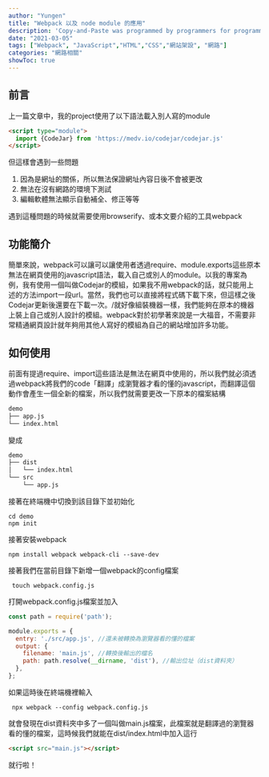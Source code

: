 ```yaml
---
author: "Yungen"
title: "Webpack 以及 node module 的應用"
description: 'Copy-and-Paste was programmed by programmers for programmers actually'
date: "2021-03-05"
tags: ["Webpack", "JavaScript","HTML","CSS","網站架設", "網路"]
categories: "網路相關"
showToc: true
---
```


## 前言

上一篇文章中，我的project使用了以下語法載入別人寫的module

```html
<script type="module">
  import {CodeJar} from 'https://medv.io/codejar/codejar.js'
</script>
```

但這樣會遇到一些問題

1. 因為是網址的關係，所以無法保證網址內容日後不會被更改
2. 無法在沒有網路的環境下測試
3. 編輯軟體無法顯示自動補全、修正等等

遇到這種問題的時候就需要使用browserify、或本文要介紹的工具webpack

## 功能簡介

簡單來說，webpack可以讓可以讓使用者透過require、module.exports這些原本無法在網頁使用的javascript語法，載入自己或別人的module。以我的專案為例，我有使用一個叫做Codejar的模組，如果我不用webpack的話，就只能用上述的方法import一段url。當然，我們也可以直接將程式碼下載下來，但這樣之後Codejar更新後還要在下載一次。/就好像組裝機器一樣，我們能夠在原本的機器上裝上自己或別人設計的模組。webpack對於初學著來說是一大福音，不需要非常精通網頁設計就年夠用其他人寫好的模組為自己的網站增加許多功能。

## 如何使用

前面有提過require、import這些語法是無法在網頁中使用的，所以我們就必須透過webpack將我們的code「翻譯」成瀏覽器才看的懂的javascript，而翻譯這個動作會產生一個全新的檔案，所以我們就需要更改一下原本的檔案結構

```bash
demo
├── app.js
└── index.html
```

變成

```bash
demo
├── dist
│   └── index.html
└── src
    └── app.js
```

接著在終端機中切換到該目錄下並初始化

```shell
cd demo
npm init
```

接著安裝webpack

```shell
npm install webpack webpack-cli --save-dev
```

接著我們在當前目錄下新增一個webpack的config檔案

```shell
 touch webpack.config.js
```

打開webpack.config.js檔案並加入

```javascript
const path = require('path');

module.exports = {
  entry: './src/app.js', //還未被轉換為瀏覽器看的懂的檔案
  output: {
    filename: 'main.js', //轉換後輸出的檔名
    path: path.resolve(__dirname, 'dist'), //輸出位址（dist資料夾）
  },
};
```

如果這時後在終端機裡輸入

```shell
 npx webpack --config webpack.config.js
```

就會發現在dist資料夾中多了一個叫做main.js檔案，此檔案就是翻譯過的瀏覽器看的懂的檔案，這時候我們就能在dist/index.html中加入這行

```html
<script src="main.js"></script>
```

就行啦！